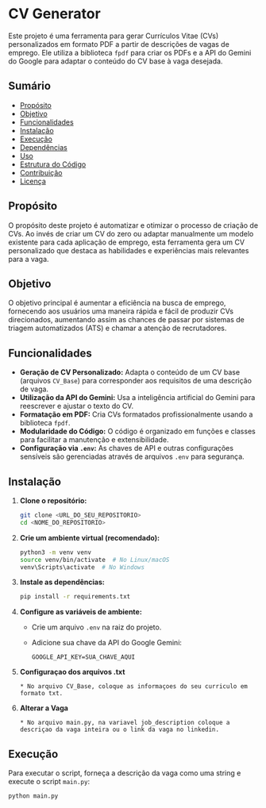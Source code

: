 # CV Generator

Este projeto é uma ferramenta para gerar Currículos Vitae (CVs) personalizados em formato PDF a partir de descrições de vagas de emprego. Ele utiliza a biblioteca `fpdf` para criar os PDFs e a API do Gemini do Google para adaptar o conteúdo do CV base à vaga desejada.

## Sumário

* [Propósito](#proposito)
* [Objetivo](#objetivo)
* [Funcionalidades](#funcionalidades)
* [Instalação](#instalacao)
* [Execução](#execucao)
* [Dependências](#dependencias)
* [Uso](#uso)
* [Estrutura do Código](#estrutura-do-codigo)
* [Contribuição](#contribuicao)
* [Licença](#licenca)

## Propósito

O propósito deste projeto é automatizar e otimizar o processo de criação de CVs. Ao invés de criar um CV do zero ou adaptar manualmente um modelo existente para cada aplicação de emprego, esta ferramenta gera um CV personalizado que destaca as habilidades e experiências mais relevantes para a vaga.

## Objetivo

O objetivo principal é aumentar a eficiência na busca de emprego, fornecendo aos usuários uma maneira rápida e fácil de produzir CVs direcionados, aumentando assim as chances de passar por sistemas de triagem automatizados (ATS) e chamar a atenção de recrutadores.

## Funcionalidades

* **Geração de CV Personalizado:** Adapta o conteúdo de um CV base (arquivos `CV_Base`) para corresponder aos requisitos de uma descrição de vaga.
* **Utilização da API do Gemini:** Usa a inteligência artificial do Gemini para reescrever e ajustar o texto do CV.
* **Formatação em PDF:** Cria CVs formatados profissionalmente usando a biblioteca `fpdf`.
* **Modularidade do Código:** O código é organizado em funções e classes para facilitar a manutenção e extensibilidade.
* **Configuração via `.env`:** As chaves de API e outras configurações sensíveis são gerenciadas através de arquivos `.env` para segurança.

## Instalação

1.  **Clone o repositório:**

    ```bash
    git clone <URL_DO_SEU_REPOSITORIO>
    cd <NOME_DO_REPOSITORIO>
    ```

2.  **Crie um ambiente virtual (recomendado):**

    ```bash
    python3 -m venv venv
    source venv/bin/activate  # No Linux/macOS
    venv\Scripts\activate  # No Windows
    ```

3.  **Instale as dependências:**

    ```bash
    pip install -r requirements.txt
    ```

4.  **Configure as variáveis de ambiente:**

    * Crie um arquivo `.env` na raiz do projeto.
    * Adicione sua chave da API do Google Gemini:

        ```
        GOOGLE_API_KEY=SUA_CHAVE_AQUI
        ```

5.  **Configuraçao dos arquivos .txt**
    ```
    * No arquivo CV_Base, coloque as informaçoes do seu curriculo em formato txt.
    ```
    
6.  **Alterar a Vaga**
    ```
    * No arquivo main.py, na variavel job_description coloque a descriçao da vaga inteira ou o link da vaga no linkedin.
    ```
    
## Execução

Para executar o script, forneça a descrição da vaga como uma string e execute o script `main.py`:

```bash
python main.py